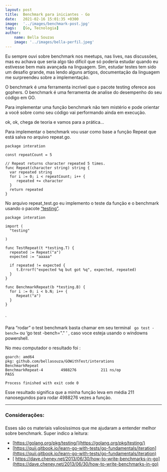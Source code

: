 ```yaml
---
layout: post
title:  Benchmark para iniciantes - Go
date:   2021-02-16 15:01:35 +0300
image:  '../images/benchmark-post.jpg'
tags:   [Go, Tecnologia]
author: 
    name: Bella Souzas
    image: '../images/bella-perfil.jpeg'
---
```

Eu sempre ouvi sobre benchmark nos meetups, nas lives, nas discussões, mas eu achava que seria algo tão dificil que só poderia estudar quando eu estivesse bem mais avançada na linguagem. Sim, estudar testes tem sido um desafio grande, mas lendo alguns artigos, documentação da linguagem me surpreendeu sobre a implementação.

O benchmark é uma ferramenta incrível que o pacote testing oferece aos gophers. O benchmark é uma ferramenta de analise do desempenho do seu código em GO.

Para implementar uma função benchmark não tem mistério e pode orientar a você sobre como seu código vai performando ainda em execução.

ok, ok, chega de teoria e vamos para a prática…

Para implementar o benchmark vou usar como base a função Repeat que está salva no arquivo repeat.go.

~~~golang
package interation
 
const repeatCount = 5
 
// Repeat returns character repeated 5 times.
func Repeat(character string) string {
  var repeated string
  for i := 0; i < repeatCount; i++ {
     repeated += character
  }
  return repeated
}
 ~~~


No arquivo repeat_test.go eu implemento o teste da função e o  benchmark usando o pacote  [“testing”](https://golang.org/pkg/testing/ ).

~~~golang 
package interation
 
import (
  "testing"
 
)
 
func TestRepeat(t *testing.T) {
  repeated := Repeat("a")
  expected := "aaaaa"
 
  if repeated != expected {
     t.Errorf("expected %q but got %q", expected, repeated)
  }
}
 
func BenchmarkRepeat(b *testing.B) {
  for i := 0; i < b.N; i++ {
     Repeat("a")
  }
}
 
~~~
`

Para “rodar” o test benchmark basta chamar em seu terminal ` go test -bench=` ou ‘go test -bench="." ’ , caso voce esteja usando o windowns powershell.

No meu computador o resultado foi :

~~~
goarch: amd64
pkg: github.com/bellasouza/GOWithTest/interations
BenchmarkRepeat
BenchmarkRepeat-4   	 4988276	       211 ns/op
PASS

Process finished with exit code 0
~~~ 

Esse resultado significa que a minha função leva em média 211 nanosegundos para rodar 4988276 vezes a função.


---


### Considerações: <h3>
Esses são os materiais valiosíssimos que me ajudaram a entender melhor sobre benchmark.
Super indico a leitura:

* [https://golang.org/pkg/testing/](https://golang.org/pkg/testing/)
* [https://quii.gitbook.io/learn-go-with-tests/go-fundamentals/iteration](https://quii.gitbook.io/learn-go-with-tests/go-fundamentals/iteration)
* [ https://dave.cheney.net/2013/06/30/how-to-write-benchmarks-in-go](https://dave.cheney.net/2013/06/30/how-to-write-benchmarks-in-go)


